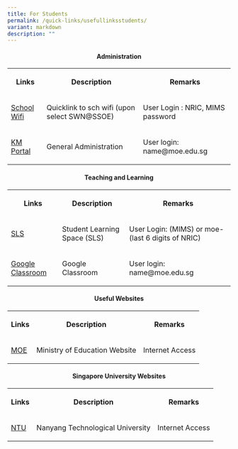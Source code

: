 ```yaml
---
title: For Students
permalink: /quick-links/usefullinksstudents/
variant: markdown
description: ""
---
```

<h4><strong><center>Administration </center></strong></h4>

<table>
<tbody>
<tr>
<th rowspan="1" colspan="1">
<p>Links</p>
</th>
<th rowspan="1" colspan="1">
<p>Description</p>
</th>
<th rowspan="1" colspan="1">
<p>Remarks</p>
</th>
</tr>

<tr>
<td rowspan="1" colspan="1">
<p><a href="https://portal.swn.moe.edu.sg/" rel="noopener noreferrer nofollow" target="_blank">School Wifi</a>
</p>
</td>
<td rowspan="1" colspan="1">
<p>Quicklink to sch wifi (upon select SWN@SSOE)</p>
</td>
<td rowspan="1" colspan="1">
<p>User Login : NRIC, MIMS password</p>
</td>
</tr>

<tr>
<td rowspan="1" colspan="1">
<p><a href="https://portal.jpjc.edu.sg/" rel="noopener noreferrer nofollow" target="_blank">KM Portal</a>
</p>
</td>
<td rowspan="1" colspan="1">
<p>General Administration</p>
</td>
<td rowspan="1" colspan="1">
<p>User login: name@moe.edu.sg</p>
</td>
</tr>
		
	
</tbody>
</table>


<h4><strong><center>Teaching and Learning</center></strong></h4>
<table>
<tbody>
<tr>
<th rowspan="1" colspan="1">
<p>Links</p>
</th>
<th rowspan="1" colspan="1">
<p>Description</p>
</th>
<th rowspan="1" colspan="1">
<p>Remarks</p>
</th>
</tr>

<tr>
<td rowspan="1" colspan="1">
<p><a href="https://vle.learning.moe.edu.sg/login" rel="noopener noreferrer nofollow" target="_blank">SLS</a>
</p>
</td>
<td rowspan="1" colspan="1">
<p>Student Learning Space (SLS)</p>
</td>
<td rowspan="1" colspan="1">
<p>User Login: (MIMS) or moe-(last 6 digits of NRIC)</p>
</td>
</tr>
<tr>
<td rowspan="1" colspan="1">
<p><a href="https://classroom.google.com/" rel="noopener noreferrer nofollow" target="_blank">Google Classroom</a>
</p>
</td>
<td rowspan="1" colspan="1">
<p>Google Classroom</p>
</td>
<td rowspan="1" colspan="1">
<p>User login: name@moe.edu.sg</p>
</td>
</tr>

</tbody>
</table>





<h4><strong><center>Useful Websites</center></strong></h4>
<table>
<tbody>
<tr>
<th rowspan="1" colspan="1">
<p>Links</p>
</th>
<th rowspan="1" colspan="1">
<p>Description</p>
</th>
<th rowspan="1" colspan="1">
<p>Remarks</p>
</th>
</tr>

<tr>
<td rowspan="1" colspan="1">
<p><a href="https://www.moe.gov.sg/" rel="noopener noreferrer nofollow" target="_blank">MOE</a>
</p>
</td>
<td rowspan="1" colspan="1">
<p>Ministry of Education Website</p>
</td>
<td rowspan="1" colspan="1">
<p>Internet Access</p>
</td>
</tr>



	
</tbody>
</table>



<h4><strong><center>Singapore University Websites</center></strong></h4>
<table>
<tbody>
<tr>
<th rowspan="1" colspan="1">
<p>Links</p>
</th>
<th rowspan="1" colspan="1">
<p>Description</p>
</th>
<th rowspan="1" colspan="1">
<p>Remarks</p>
</th>
</tr>

<tr>
<td rowspan="1" colspan="1">
<p><a href="https://www.ntu.edu.sg/" rel="noopener noreferrer nofollow" target="_blank">NTU</a>
</p>
</td>
<td rowspan="1" colspan="1">
<p>Nanyang Technological University</p>
</td>
<td rowspan="1" colspan="1">
<p>Internet Access</p>
</td>
</tr>



	
</tbody>
</table>